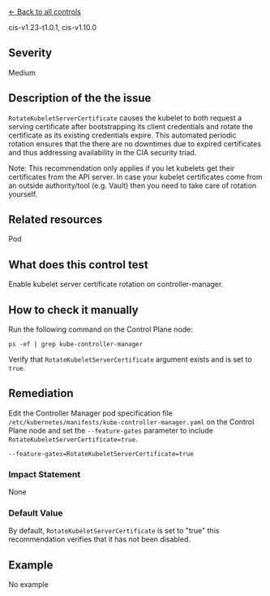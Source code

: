 [← Back to all controls](index.md)


cis-v1.23-t1.0.1, cis-v1.10.0

## Severity

Medium

## Description of the the issue

`RotateKubeletServerCertificate` causes the kubelet to both request a serving certificate after bootstrapping its client credentials and rotate the certificate as its existing credentials expire. This automated periodic rotation ensures that the there are no downtimes due to expired certificates and thus addressing availability in the CIA security triad.

 Note: This recommendation only applies if you let kubelets get their certificates from the API server. In case your kubelet certificates come from an outside authority/tool (e.g. Vault) then you need to take care of rotation yourself.

## Related resources

Pod

## What does this control test

Enable kubelet server certificate rotation on controller-manager.

## How to check it manually

Run the following command on the Control Plane node:

```
ps -ef | grep kube-controller-manager

```

 Verify that `RotateKubeletServerCertificate` argument exists and is set to `true`.

## Remediation

Edit the Controller Manager pod specification file `/etc/kubernetes/manifests/kube-controller-manager.yaml` on the Control Plane node and set the `--feature-gates` parameter to include `RotateKubeletServerCertificate=true`.

```
--feature-gates=RotateKubeletServerCertificate=true

```

### Impact Statement

None

### Default Value

By default, `RotateKubeletServerCertificate` is set to "true" this recommendation verifies that it has not been disabled.

## Example

No example
